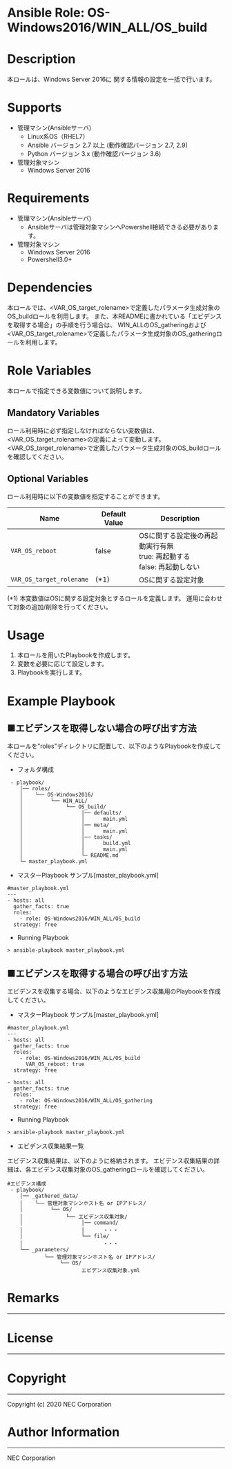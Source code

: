 Ansible Role: OS-Windows2016/WIN_ALL/OS_build
=======================================================
# Description
本ロールは、Windows Server 2016に 関する情報の設定を一括で行います。

# Supports
- 管理マシン(Ansibleサーバ)
  * Linux系OS（RHEL7）
  * Ansible バージョン 2.7 以上 (動作確認バージョン 2.7, 2.9)
  * Python バージョン 3.x  (動作確認バージョン 3.6)
- 管理対象マシン
  * Windows Server 2016

# Requirements
- 管理マシン(Ansibleサーバ)
  * Ansibleサーバは管理対象マシンへPowershell接続できる必要があります。
- 管理対象マシン
  * Windows Server 2016
  * Powershell3.0+

# Dependencies

本ロールでは、<VAR_OS_target_rolename>で定義したパラメータ生成対象のOS_buildロールを利用します。
また、本READMEに書かれている「エビデンスを取得する場合」の手順を行う場合は、
WIN_ALLのOS_gatheringおよび<VAR_OS_target_rolename>で定義したパラメータ生成対象のOS_gatheringロールを利用します。

# Role Variables

本ロールで指定できる変数値について説明します。

## Mandatory Variables

ロール利用時に必ず指定しなければならない変数値は、<VAR_OS_target_rolename>の定義によって変動します。
<VAR_OS_target_rolename>で定義したパラメータ生成対象のOS_buildロールを確認してください。

## Optional Variables

ロール利用時に以下の変数値を指定することができます。

| Name | Default Value | Description | 
| ---- | ------------- | ----------- | 
| `VAR_OS_reboot` | false | OSに関する設定後の再起動実行有無<br>true: 再起動する<br>false: 再起動しない | 
| `VAR_OS_target_rolename` | (*1) | OSに関する設定対象 | 

(*1) 本変数値はOSに関する設定対象とするロールを定義します。
     運用に合わせて対象の追加/削除を行ってください。

# Usage

1. 本ロールを用いたPlaybookを作成します。
2. 変数を必要に応じて設定します。
3. Playbookを実行します。

# Example Playbook

## ■エビデンスを取得しない場合の呼び出す方法

本ロールを"roles"ディレクトリに配置して、以下のようなPlaybookを作成してください。

- フォルダ構成

~~~
 - playbook/
    │── roles/
    │    └── OS-Windows2016/
    │         └── WIN_ALL/
    │              └── OS_build/
    │                   │── defaults/
    │                   │      main.yml
    │                   │── meta/
    │                   │      main.yml
    │                   │── tasks/
    │                   │      build.yml
    │                   │      main.yml
    │                   └─ README.md
    └─ master_playbook.yml
~~~

- マスターPlaybook サンプル[master_playbook.yml]

~~~
#master_playbook.yml
---
- hosts: all
  gather_facts: true
  roles:
    - role: OS-Windows2016/WIN_ALL/OS_build
  strategy: free
~~~

- Running Playbook

~~~
> ansible-playbook master_playbook.yml
~~~

## ■エビデンスを取得する場合の呼び出す方法

エビデンスを収集する場合、以下のようなエビデンス収集用のPlaybookを作成してください。  

- マスターPlaybook サンプル[master_playbook.yml]

~~~
#master_playbook.yml
---
- hosts: all
  gather_facts: true
  roles:
    - role: OS-Windows2016/WIN_ALL/OS_build
      VAR_OS_reboot: true
  strategy: free

- hosts: all
  gather_facts: true
  roles:
    - role: OS-Windows2016/WIN_ALL/OS_gathering
  strategy: free
~~~

- Running Playbook

~~~
> ansible-playbook master_playbook.yml
~~~

- エビデンス収集結果一覧

エビデンス収集結果は、以下のように格納されます。
エビデンス収集結果の詳細は、各エビデンス収集対象のOS_gatheringロールを確認してください。

~~~
#エビデンス構成
 - playbook/
    │── _gathered_data/
    │    └── 管理対象マシンホスト名 or IPアドレス/
    │         └── OS/
    │              └── エビデンス収集対象/
    │                   │── command/
    │                   │      ・・・
    │                   └── file/
    │                          ・・・
    └── _parameters/
            └── 管理対象マシンホスト名 or IPアドレス/
                 └── OS/
                        エビデンス収集対象.yml
~~~

# Remarks
-------

# License
-------

# Copyright
---------
Copyright (c) 2020 NEC Corporation

# Author Information
------------------
NEC Corporation
